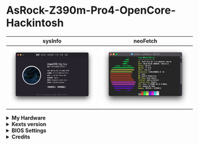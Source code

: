 # AsRock-Z390m-Pro4-OpenCore-Hackintosh

sysInfo | neoFetch
:---:|:----:
![about](/images/about.png)|![neo](/images/neo.png)

<details>
  <summary><strong>My Hardware</strong></summary>

- Mainboard: AsRock Z390M Pro4
- Processor: Intel Core i7-9700K (8C 3.6GHz, 12MB)
- Graphics: Integrated Intel UHD Graphics 630
- Graphics: Radeon RX 580 8G Sapphire
- Memory: 8GBx4 DIMM 2133 MHz DDR4
- Display: 27" 4K (3840x2160) IPS
- Storage: 512GB SSD M.2 Intel 760P
- WLAN + Bluetooth: BCM94360CD

![cpu](/images/cpu.png)
</details>
<details>
  <summary><strong>Kexts version</strong></summary>

- **AppleALC**: 1.5.4
- **IntelMausiEthernet**: 1.0.4
- **Lilu**: 1.4.9
- **VirtualSMC**: 1.1.8
- **WhateverGreen**: 1.4.4
### Compatible with Catalina and Big Sur
</details>

<details>
  <summary><strong>BIOS Settings</strong></summary>

- **BIOS Version** 4.30

| Disabled | Enabled |
|----|----|
| Fast Boot | VT-x |
| CFG Lock (MSR 0xE2 write protection) | Above 4G |
| VT-d | Hyper Threading (If you use a CPU with K) |
| CSM | Execute Disable Bit |
| | EHCI/XHCI Hand-off |
| | OS type: other types |
</details>

<details>
  <summary><strong>Credits</strong></summary>

  **OpenCore Bootloader** 0.6.3(2020-11-06) from [OpenCore Respository](https://github.com/acidanthera/OpenCorePkg/releases)

  **The best Installation guide** I followed from [Dortania's OpenCore Install Guide](https://dortania.github.io/OpenCore-Install-Guide/config.plist/coffee-lake.html)

  **Also followed** from [Xjn's Blog](https://blog.xjn819.com/?p=543)
</details>
